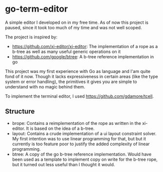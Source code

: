# go-term-editor

A simple editor I developed on in my free time. As of now this project is paused, since it took too much of my time and was not well scoped.

The project is inspired by:
- https://github.com/xi-editor/xi-editor: The implementation of a rope as a b-tree as well as many useful generic operations on it
- https://github.com/google/btree: A b-tree reference implementation in go

This project was my first experience with Go as language and I'am quite fond of it now. Though it lacks expressiveness in certain areas (like the type system or error handling), the primitives it gives you are simple to understand with no magic behind them.

To implement the terminal editor, I used https://github.com/gdamore/tcell.

## Structure
- brope: Contains a reimplementation of the rope as written in the xi-editor. It is based on the idea of a b-tree. 
- layout: Contains a crude implementation of a ui layout constraint solver. My first intention was to use linear programming for that, but but it currently is too feature poor to justify the added complexity of linear programming.
- btree: A copy of the go b-tree reference implementation. Would have been used as a template to implement copy on write for the b-tree rope, but it turned out less useful than I thought it would.
